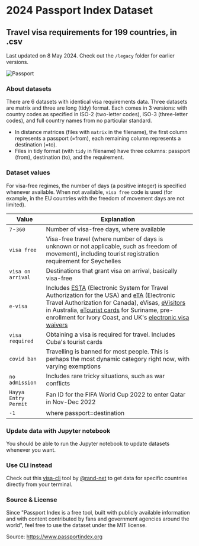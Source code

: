 # 2024 Passport Index Dataset
## Travel visa requirements for 199 countries, in .csv
Last updated on 8 May 2024. Check out the `/legacy` folder for earlier versions.

![Passport](passport.png)

### About datasets

There are 6 datasets with identical visa requirements data. Three datasets are matrix and three are long (tidy) format. Each comes in 3 versions: with country codes as specified in ISO-2 (two-letter codes), ISO-3 (three-letter codes), and full country names from no particular standard.

* In distance matrices (files with `matrix` in the filename), the first column represents a passport (=from), each remaining column represents a destination (=to).
* Files in tidy format (with `tidy` in filename) have three columns: passport (from), destination (to), and the requirement.

### Dataset values

For visa-free regimes, the number of days (a positive integer) is specified whenever available. When not available, `visa free` code is used (for example, in the EU countries with the freedom of movement days are not limited).

| Value | Explanation |
|---|---|
|`7`-`360`| Number of visa-free days, where available |
|`visa free`| Visa-free travel (where number of days is unknown or not applicable, such as freedom of movement), including tourist registration requirement for Seychelles|
|`visa on arrival`| Destinations that grant visa on arrival, basically visa-free |
|`e-visa`| Includes  [ESTA](https://esta.cbp.dhs.gov/) (Electronic System for Travel Authorization for the USA) and [eTA](https://www.canada.ca/en/immigration-refugees-citizenship/services/visit-canada/eta.html) (Electronic Travel Authorization for Canada), eVisas, [eVisitors](https://immi.homeaffairs.gov.au/visas/getting-a-visa/visa-listing/evisitor-651) in Australia, [eTourist cards](https://www.surinametourism.sr/tourist-card/) for Suriname, pre-enrollment for Ivory Coast, and UK's [electronic visa waivers](https://www.gov.uk/get-electronic-visa-waiver) |
|`visa required`| Obtaining a visa is required for travel. Includes Cuba's tourist cards |
|`covid ban`| Travelling is banned for most people. This is perhaps the most dynamic category right now, with varying exemptions|
|`no admission`| Includes rare tricky situations, such as war conflicts |
|`Hayya Entry Permit`| Fan ID for the FIFA World Cup 2022 to enter Qatar in Nov-Dec 2022 |
|`-1`| where passport=destination|

### Update data with Jupyter notebook
You should be able to run the Jupyter notebook to update datasets whenever you want.

### Use CLI instead
Check out this [visa-cli](https://github.com/rand-net/visa-cli) tool by [@rand-net](https://github.com/rand-net) to get data for specific countries directly from your terminal.

### Source & License
Since "Passport Index is a free tool, built with publicly available information and with content contributed by fans and government agencies around the world", feel free to use the dataset under the MIT license.

Source: https://www.passportindex.org
